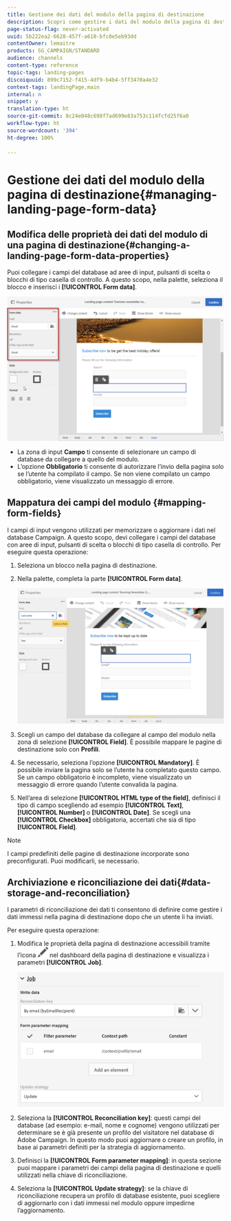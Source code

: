 ```yaml
---
title: Gestione dei dati del modulo della pagina di destinazione
description: Scopri come gestire i dati del modulo della pagina di destinazione.
page-status-flag: never-activated
uuid: 5b222ea2-6628-457f-a618-bfc0e5eb93dd
contentOwner: lemaitre
products: SG_CAMPAIGN/STANDARD
audience: channels
content-type: reference
topic-tags: landing-pages
discoiquuid: 899c7152-f415-4df9-b4b4-5ff3470a4e32
context-tags: landingPage,main
internal: n
snippet: y
translation-type: ht
source-git-commit: 8c24e048c698f7ad699e83a753c114fcfd25f6a0
workflow-type: ht
source-wordcount: '394'
ht-degree: 100%

---
```



# Gestione dei dati del modulo della pagina di destinazione{#managing-landing-page-form-data}

## Modifica delle proprietà dei dati del modulo di una pagina di destinazione{#changing-a-landing-page-form-data-properties}

Puoi collegare i campi del database ad aree di input, pulsanti di scelta o blocchi di tipo casella di controllo. A questo scopo, nella palette, seleziona il blocco e inserisci i **[!UICONTROL Form data]**.

![](assets/delivery_content_9.png)

* La zona di input **Campo** ti consente di selezionare un campo di database da collegare a quello del modulo.
* L’opzione **Obbligatorio** ti consente di autorizzare l’invio della pagina solo se l’utente ha compilato il campo. Se non viene compilato un campo obbligatorio, viene visualizzato un messaggio di errore.

## Mappatura dei campi del modulo {#mapping-form-fields}

I campi di input vengono utilizzati per memorizzare o aggiornare i dati nel database Campaign. A questo scopo, devi collegare i campi del database con aree di input, pulsanti di scelta o blocchi di tipo casella di controllo. Per eseguire questa operazione:

1. Seleziona un blocco nella pagina di destinazione.
1. Nella palette, completa la parte **[!UICONTROL Form data]**.

   ![](assets/editing_lp_content_4.png)

1. Scegli un campo del database da collegare al campo del modulo nella zona di selezione **[!UICONTROL Field]**. È possibile mappare le pagine di destinazione solo con **Profili**.

1. Se necessario, seleziona l’opzione **[!UICONTROL Mandatory]**. È possibile inviare la pagina solo se l’utente ha completato questo campo. Se un campo obbligatorio è incompleto, viene visualizzato un messaggio di errore quando l’utente convalida la pagina.

1. Nell’area di selezione **[!UICONTROL HTML type of the field]**, definisci il tipo di campo scegliendo ad esempio **[!UICONTROL Text]**, **[!UICONTROL Number]** o **[!UICONTROL Date]**.
Se scegli una **[!UICONTROL Checkbox]** obbligatoria, accertati che sia di tipo **[!UICONTROL Field]**.

>[!NOTE]
>
>I campi predefiniti delle pagine di destinazione incorporate sono preconfigurati. Puoi modificarli, se necessario.

## Archiviazione e riconciliazione dei dati{#data-storage-and-reconciliation}

I parametri di riconciliazione dei dati ti consentono di definire come gestire i dati immessi nella pagina di destinazione dopo che un utente li ha inviati.

Per eseguire questa operazione:

1. Modifica le proprietà della pagina di destinazione accessibili tramite l’icona ![](assets/edit_darkgrey-24px.png) nel dashboard della pagina di destinazione e visualizza i parametri **[!UICONTROL Job]**.

   ![](assets/lp_parameters_4.png)

1. Seleziona la **[!UICONTROL Reconciliation key]**: questi campi del database (ad esempio: e-mail, nome e cognome) vengono utilizzati per determinare se è già presente un profilo del visitatore nel database di Adobe Campaign. In questo modo puoi aggiornare o creare un profilo, in base ai parametri definiti per la strategia di aggiornamento.
1. Definisci la **[!UICONTROL Form parameter mapping]**: in questa sezione puoi mappare i parametri dei campi della pagina di destinazione e quelli utilizzati nella chiave di riconciliazione.
1. Seleziona la **[!UICONTROL Update strategy]**: se la chiave di riconciliazione recupera un profilo di database esistente, puoi scegliere di aggiornarlo con i dati immessi nel modulo oppure impedirne l’aggiornamento.
